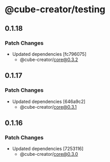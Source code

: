 # @cube-creator/testing

## 0.1.18

### Patch Changes

- Updated dependencies [fc796075]
  - @cube-creator/core@0.3.2

## 0.1.17

### Patch Changes

- Updated dependencies [646a9c2]
  - @cube-creator/core@0.3.1

## 0.1.16

### Patch Changes

- Updated dependencies [7253116]
  - @cube-creator/core@0.3.0
